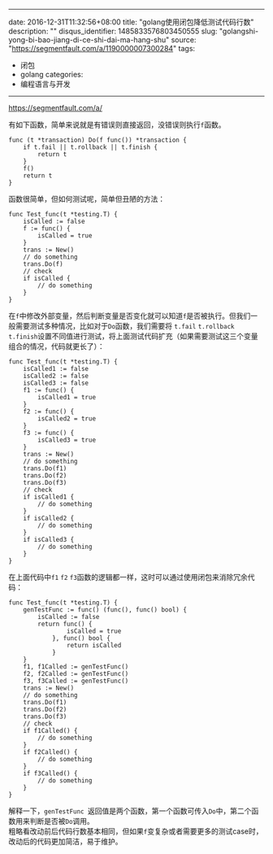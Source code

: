 
---
date: 2016-12-31T11:32:56+08:00
title: "golang使用闭包降低测试代码行数"
description: ""
disqus_identifier: 1485833576803450555
slug: "golangshi-yong-bi-bao-jiang-di-ce-shi-dai-ma-hang-shu"
source: "https://segmentfault.com/a/1190000007300284"
tags: 
- 闭包 
- golang 
categories:
- 编程语言与开发
---

https://segmentfault.com/a/

有如下函数，简单来说就是有错误则直接返回，没错误则执行`f`函数。

    func (t *transaction) Do(f func()) *transaction {
        if t.fail || t.rollback || t.finish {
            return t
        }
        f()
        return t
    }

函数很简单，但如何测试呢，简单但丑陋的方法：

    func Test_func(t *testing.T) {
        isCalled := false
        f := func() {
            isCalled = true
        }
        trans := New()
        // do something
        trans.Do(f)
        // check
        if isCalled {
            // do something
        }
    }

在`f`中修改外部变量，然后判断变量是否变化就可以知道`f`是否被执行。但我们一般需要测试多种情况，比如对于`Do`函数，我们需要将
`t.fail` `t.rollback`
`t.finish`设置不同值进行测试，将上面测试代码扩充（如果需要测试这三个变量组合的情况，代码就更长了）：

    func Test_func(t *testing.T) {
        isCalled1 := false
        isCalled2 := false
        isCalled3 := false
        f1 := func() {
            isCalled1 = true
        }
        f2 := func() {
            isCalled2 = true
        }
        f3 := func() {
            isCalled3 = true
        }
        trans := New()
        // do something
        trans.Do(f1)
        trans.Do(f2)
        trans.Do(f3)
        // check
        if isCalled1 {
            // do something
        }
        if isCalled2 {
            // do something
        }
        if isCalled3 {
            // do something
        }
    }

在上面代码中`f1` `f2`
`f3`函数的逻辑都一样，这时可以通过使用闭包来消除冗余代码：

    func Test_func(t *testing.T) {
        genTestFunc := func() (func(), func() bool) {
            isCalled := false
            return func() {
                    isCalled = true
                }, func() bool {
                    return isCalled
                }
        }
        f1, f1Called := genTestFunc()
        f2, f2Called := genTestFunc()
        f3, f3Called := genTestFunc()
        trans := New()
        // do something
        trans.Do(f1)
        trans.Do(f2)
        trans.Do(f3)
        // check
        if f1Called() {
            // do something
        }
        if f2Called() {
            // do something
        }
        if f3Called() {
            // do something
        }
    }

解释一下，`genTestFunc `返回值是两个函数，第一个函数可传入`Do`中，第二个函数用来判断是否被`Do`调用。\
粗略看改动前后代码行数基本相同，但如果`f`变复杂或者需要更多的测试case时，改动后的代码更加简洁，易于维护。

